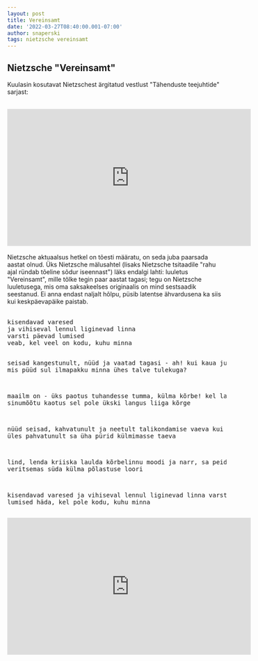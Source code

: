 ```yaml
---
layout: post
title: Vereinsamt
date: '2022-03-27T08:40:00.001-07:00'
author: snaperski
tags: nietzsche vereinsamt
---
```

## Nietzsche "Vereinsamt"

Kuulasin kosutavat Nietzschest ärgitatud vestlust "Tähenduste teejuhtide" sarjast:<br><br>
<iframe width="560" height="315" src="https://www.youtube.com/embed/iDf2kBGvCT0" title="YouTube video player" frameborder="0" allow="accelerometer; autoplay; clipboard-write; encrypted-media; gyroscope; picture-in-picture" allowfullscreen></iframe>
<br><br>
Nietzsche aktuaalsus hetkel on tõesti määratu, on seda juba paarsada aastat olnud. Üks Nietzsche mälusahtel (lisaks Nietzsche tsitaadile "rahu ajal ründab tõeline sõdur iseennast") läks endalgi lahti: luuletus "Vereinsamt", mille tõlke tegin paar aastat tagasi; tegu on Nietzsche luuletusega, mis oma saksakeelses originaalis on mind sestsaadik seestanud. Ei anna endast naljalt hõlpu, 
püsib latentse ähvardusena ka siis kui keskpäevapäike paistab.<br>
<br>
<pre>
kisendavad varesed
ja vihiseval lennul liginevad linna
varsti päevad lumised
veab, kel veel on kodu, kuhu minna

seisad kangestunult, nüüd
ja vaatad tagasi - ah! kui kaua juba!
narr, mis püüd
sul ilmapakku minna ühes talve tulekuga?

maailm on - üks paotus
tuhandesse tumma, külma kõrbe!
kel lasub sinumõõtu kaotus
sel pole ükski langus liiga kõrge

nüüd seisad, kahvatunult
ja neetult talikondamise vaeva
kui tomu, üles pahvatunult
sa üha pürid külmimasse taeva

lind, lenda
kriiska laulda kõrbelinnu moodi
ja narr, sa peida enda
veritsemas süda külma põlastuse loori    

kisendavad varesed
ja vihiseval lennul liginevad linna
varsti päevad lumised
häda, kel pole kodu, kuhu minna
</pre>

<iframe width="560" height="315" src="https://www.youtube.com/embed/MFg0nTfg4PQ" title="YouTube video player" frameborder="0" allow="accelerometer; autoplay; clipboard-write; encrypted-media; gyroscope; picture-in-picture" allowfullscreen></iframe>
